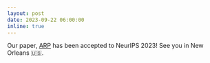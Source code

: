 ```yaml
---
layout: post
date: 2023-09-22 06:00:00
inline: true
---
```


Our paper, <a href="">ARP</a> has been accepted to NeurIPS 2023! See you in New Orleans :us:.
